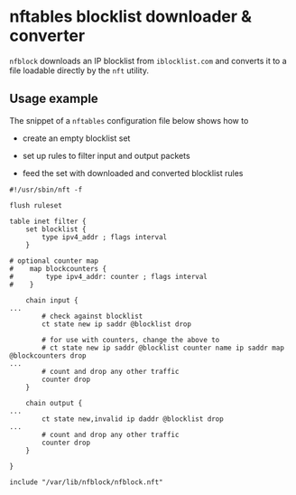 # nftables blocklist downloader & converter

`nfblock` downloads an IP blocklist from `iblocklist.com` and
converts it to a file loadable directly by the `nft` utility.

## Usage example

The snippet of a `nftables` configuration file below shows how to

- create an empty blocklist set

- set up rules to filter input and output packets

- feed the set with downloaded and converted blocklist rules

```
#!/usr/sbin/nft -f

flush ruleset

table inet filter {
    set blocklist {
        type ipv4_addr ; flags interval
    }

# optional counter map
#    map blockcounters {
#        type ipv4_addr: counter ; flags interval
#    }

    chain input {
...
        # check against blocklist
        ct state new ip saddr @blocklist drop

        # for use with counters, change the above to
        # ct state new ip saddr @blocklist counter name ip saddr map @blockcounters drop
...
        # count and drop any other traffic
        counter drop
    }

    chain output {
...
        ct state new,invalid ip daddr @blocklist drop
...
        # count and drop any other traffic
        counter drop
    }

}

include "/var/lib/nfblock/nfblock.nft"
```
